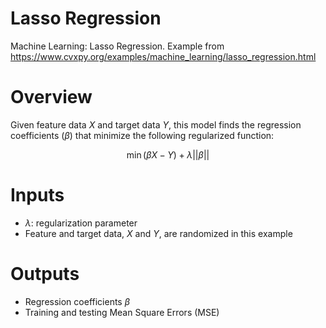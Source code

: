 # Lasso Regression
Machine Learning: Lasso Regression. Example from https://www.cvxpy.org/examples/machine_learning/lasso_regression.html



# Overview


Given feature data $X$ and target data $Y$, this model finds the regression coefficients ($\beta$) that minimize the following regularized function:

$$\min (\beta X - Y)+\lambda||\beta||$$



# Inputs

* $\lambda$: regularization parameter
* Feature and target data, $X$ and $Y$, are randomized in this example


# Outputs

* Regression coefficients $\beta$
* Training and testing Mean Square Errors (MSE)